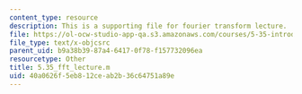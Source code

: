 ```yaml
---
content_type: resource
description: This is a supporting file for fourier transform lecture.
file: https://ol-ocw-studio-app-qa.s3.amazonaws.com/courses/5-35-introduction-to-experimental-chemistry-fall-2012/40a0626f5eb812ceab2b36c64751a89e_5.35_fft_lecture.m
file_type: text/x-objcsrc
parent_uid: b9a38b39-87a4-6417-0f78-f157732096ea
resourcetype: Other
title: 5.35_fft_lecture.m
uid: 40a0626f-5eb8-12ce-ab2b-36c64751a89e
---
```

